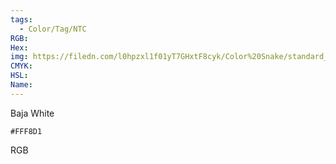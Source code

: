 ```yaml
---
tags:
  - Color/Tag/NTC
RGB:
Hex:
img: https://filedn.com/l0hpzxl1f01yT7GHxtF8cyk/Color%20Snake/standard_csv_to_svg/%23/FFF8D1.svg
CMYK:
HSL:
Name:
---
```

Baja White
```palette
#FFF8D1
```
RGB
